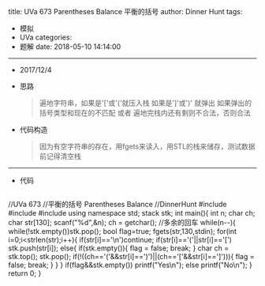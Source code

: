 title: UVa 673 Parentheses Balance 平衡的括号
author: Dinner Hunt
tags:
  - 模拟
  - UVa
categories:
  - 题解
date: 2018-05-10 14:14:00
---
* 2017/12/4
 * 思路  
	> 遍地字符串，如果是'['或'('就压入栈 如果是']'或')' 就弹出 如果弹出的括号类型和现在的不匹配 或者 遍地完栈内还有剩则不合法，否则合法
   
   <!--more-->
 * 代码构造
	> 因为有空字符串的存在，用fgets来读入，用STL的栈来储存，测试数据前记得清空栈
  
  ---
 * 代码
		
	```cpp
//UVa 673
//平衡的括号 Parentheses Balance
//DinnerHunt
#include <cstdio>
#include <cstring>
#include <stack>
using namespace std;
stack<char> stk;
int main(){
    int n;
    char ch;
    char str[130];
    scanf("%d",&n);
    ch = getchar();	//多余的回车
    while(n--){
        while(!stk.empty())stk.pop();
        bool flag=true;
        fgets(str,130,stdin);
        for(int i=0;i<strlen(str);i++){
            if(str[i]=='\n')continue;
            if(str[i]=='('||str[i]=='[')
                stk.push(str[i]);
            else{
                if(stk.empty()){
                    flag = false;
                    break;
                }
                char ch = stk.top();
                stk.pop();
                if(!((ch=='('&&str[i]==')')||(ch=='['&&str[i]==']'))){
                    flag = false;
                    break;
                }
            }
        }
        if(flag&&stk.empty()) printf("Yes\n");
        else printf("No\n");
    }
    return 0;
}
 ```